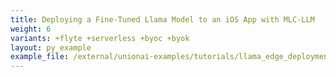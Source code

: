 ```yaml
---
title: Deploying a Fine-Tuned Llama Model to an iOS App with MLC-LLM
weight: 6
variants: +flyte +serverless +byoc +byok
layout: py_example
example_file: /external/unionai-examples/tutorials/llama_edge_deployment/llama_edge_deployment.py
---
```

